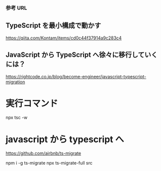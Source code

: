 ### 参考 URL

## TypeScript を最小構成で動かす

https://qiita.com/Kontam/items/cd0c44f37914a9c283c4

## JavaScript から TypeScript へ徐々に移行していくには？

https://rightcode.co.jp/blog/become-engineer/javascript-typescript-migration

# 実行コマンド

npx tsc -w

# javascript から typescript へ

https://github.com/airbnb/ts-migrate

npm i -g ts-migrate
npx ts-migrate-full src
